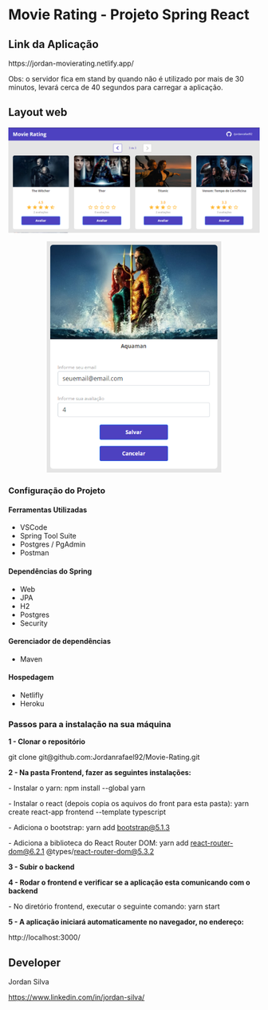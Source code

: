 # Movie Rating - Projeto Spring React

## Link da Aplicação
<p>https://jordan-movierating.netlify.app/</p>
<p>Obs: o servidor fica em stand by quando não é utilizado por mais de 30 minutos, levará cerca de 40 segundos para carregar a aplicação.</p>

## Layout web

<p align="center">
  <img width="800" src="assets/movieRating.png">
</p>
<p align="center">
  <img width="350" src="assets/avaliacao.png">
</p>

### Configuração do Projeto

#### Ferramentas Utilizadas
- VSCode
- Spring Tool Suite
- Postgres / PgAdmin
- Postman

#### Dependências do Spring
- Web
- JPA
- H2
- Postgres
- Security

#### Gerenciador de dependências
- Maven

#### Hospedagem
- Netlifly
- Heroku

### Passos para a instalação na sua máquina
<b>1 - Clonar o repositório</b>
<p>git clone git@github.com:Jordanrafael92/Movie-Rating.git

<b>2 - Na pasta Frontend, fazer as seguintes instalações:</b>
	<p>- Instalar o yarn: npm install --global yarn </p>
	<p>- Instalar o react (depois copia os aquivos do front para esta pasta): yarn create react-app frontend --template typescript</p>
	<p>- Adiciona o bootstrap: yarn add bootstrap@5.1.3</p>
	<p>- Adiciona a biblioteca do React Router DOM: yarn add react-router-dom@6.2.1 @types/react-router-dom@5.3.2</p>


<b>3 - Subir o backend</b>

<b>4 - Rodar o frontend e verificar se a aplicação esta comunicando com o backend</b>
	<p>- No diretório frontend, executar o seguinte comando: yarn start</p>

<b>5 - A aplicação iniciará automaticamente no navegador, no endereço:</b>
<p>http://localhost:3000/</p>

## Developer
Jordan Silva

https://www.linkedin.com/in/jordan-silva/

